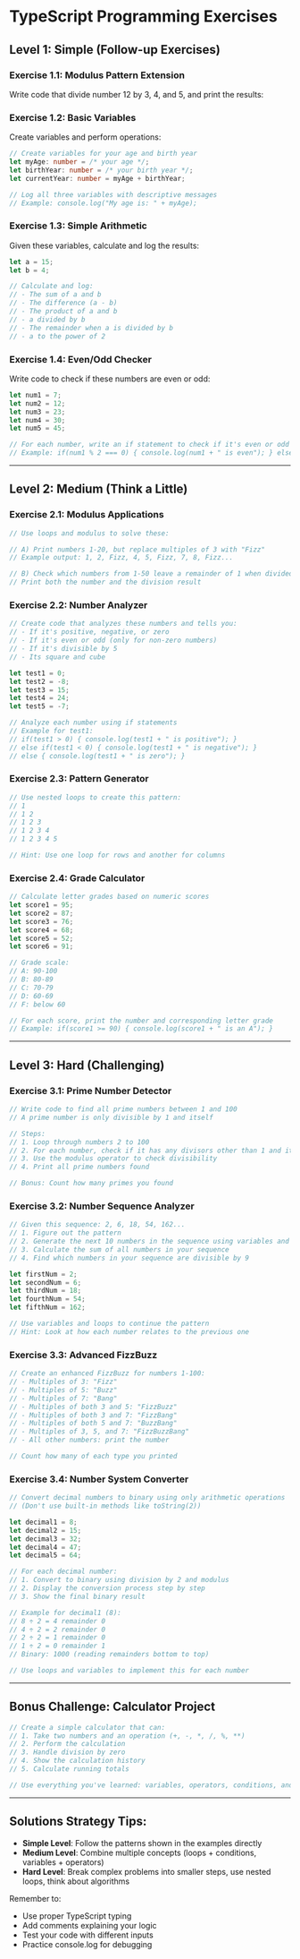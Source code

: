 # TypeScript Programming Exercises

## Level 1: Simple (Follow-up Exercises)

### Exercise 1.1: Modulus Pattern Extension
Write code that divide number 12 by 3, 4, and 5, and print the results:


### Exercise 1.2: Basic Variables
Create variables and perform operations:
```typescript
// Create variables for your age and birth year
let myAge: number = /* your age */;
let birthYear: number = /* your birth year */;
let currentYear: number = myAge + birthYear;

// Log all three variables with descriptive messages
// Example: console.log("My age is: " + myAge);
```

### Exercise 1.3: Simple Arithmetic
Given these variables, calculate and log the results:
```typescript
let a = 15;
let b = 4;

// Calculate and log:
// - The sum of a and b
// - The difference (a - b)
// - The product of a and b
// - a divided by b
// - The remainder when a is divided by b
// - a to the power of 2
```

### Exercise 1.4: Even/Odd Checker
Write code to check if these numbers are even or odd:
```typescript
let num1 = 7;
let num2 = 12;
let num3 = 23;
let num4 = 30;
let num5 = 45;

// For each number, write an if statement to check if it's even or odd
// Example: if(num1 % 2 === 0) { console.log(num1 + " is even"); } else { console.log(num1 + " is odd"); }
```

---

## Level 2: Medium (Think a Little)

### Exercise 2.1: Modulus Applications
```typescript
// Use loops and modulus to solve these:

// A) Print numbers 1-20, but replace multiples of 3 with "Fizz"
// Example output: 1, 2, Fizz, 4, 5, Fizz, 7, 8, Fizz...

// B) Check which numbers from 1-50 leave a remainder of 1 when divided by 7
// Print both the number and the division result
```

### Exercise 2.2: Number Analyzer
```typescript
// Create code that analyzes these numbers and tells you:
// - If it's positive, negative, or zero
// - If it's even or odd (only for non-zero numbers)
// - If it's divisible by 5
// - Its square and cube

let test1 = 0;
let test2 = -8;
let test3 = 15;
let test4 = 24;
let test5 = -7;

// Analyze each number using if statements
// Example for test1:
// if(test1 > 0) { console.log(test1 + " is positive"); }
// else if(test1 < 0) { console.log(test1 + " is negative"); }
// else { console.log(test1 + " is zero"); }
```

### Exercise 2.3: Pattern Generator
```typescript
// Use nested loops to create this pattern:
// 1
// 1 2
// 1 2 3
// 1 2 3 4
// 1 2 3 4 5

// Hint: Use one loop for rows and another for columns
```

### Exercise 2.4: Grade Calculator
```typescript
// Calculate letter grades based on numeric scores
let score1 = 95;
let score2 = 87;
let score3 = 76;
let score4 = 68;
let score5 = 52;
let score6 = 91;

// Grade scale:
// A: 90-100
// B: 80-89
// C: 70-79
// D: 60-69
// F: below 60

// For each score, print the number and corresponding letter grade
// Example: if(score1 >= 90) { console.log(score1 + " is an A"); }
```

---

## Level 3: Hard (Challenging)

### Exercise 3.1: Prime Number Detector
```typescript
// Write code to find all prime numbers between 1 and 100
// A prime number is only divisible by 1 and itself

// Steps:
// 1. Loop through numbers 2 to 100
// 2. For each number, check if it has any divisors other than 1 and itself
// 3. Use the modulus operator to check divisibility
// 4. Print all prime numbers found

// Bonus: Count how many primes you found
```

### Exercise 3.2: Number Sequence Analyzer
```typescript
// Given this sequence: 2, 6, 18, 54, 162...
// 1. Figure out the pattern
// 2. Generate the next 10 numbers in the sequence using variables and loops
// 3. Calculate the sum of all numbers in your sequence
// 4. Find which numbers in your sequence are divisible by 9

let firstNum = 2;
let secondNum = 6;
let thirdNum = 18;
let fourthNum = 54;
let fifthNum = 162;

// Use variables and loops to continue the pattern
// Hint: Look at how each number relates to the previous one
```

### Exercise 3.3: Advanced FizzBuzz
```typescript
// Create an enhanced FizzBuzz for numbers 1-100:
// - Multiples of 3: "Fizz"
// - Multiples of 5: "Buzz"  
// - Multiples of 7: "Bang"
// - Multiples of both 3 and 5: "FizzBuzz"
// - Multiples of both 3 and 7: "FizzBang"
// - Multiples of both 5 and 7: "BuzzBang"
// - Multiples of 3, 5, and 7: "FizzBuzzBang"
// - All other numbers: print the number

// Count how many of each type you printed
```

### Exercise 3.4: Number System Converter
```typescript
// Convert decimal numbers to binary using only arithmetic operations
// (Don't use built-in methods like toString(2))

let decimal1 = 8;
let decimal2 = 15;
let decimal3 = 32;
let decimal4 = 47;
let decimal5 = 64;

// For each decimal number:
// 1. Convert to binary using division by 2 and modulus
// 2. Display the conversion process step by step
// 3. Show the final binary result

// Example for decimal1 (8):
// 8 ÷ 2 = 4 remainder 0
// 4 ÷ 2 = 2 remainder 0  
// 2 ÷ 2 = 1 remainder 0
// 1 ÷ 2 = 0 remainder 1
// Binary: 1000 (reading remainders bottom to top)

// Use loops and variables to implement this for each number
```

---

## Bonus Challenge: Calculator Project
```typescript
// Create a simple calculator that can:
// 1. Take two numbers and an operation (+, -, *, /, %, **)
// 2. Perform the calculation
// 3. Handle division by zero
// 4. Show the calculation history
// 5. Calculate running totals

// Use everything you've learned: variables, operators, conditions, and loops!
```

---

## Solutions Strategy Tips:
- **Simple Level**: Follow the patterns shown in the examples directly
- **Medium Level**: Combine multiple concepts (loops + conditions, variables + operators)
- **Hard Level**: Break complex problems into smaller steps, use nested loops, think about algorithms

Remember to:
- Use proper TypeScript typing
- Add comments explaining your logic
- Test your code with different inputs
- Practice console.log for debugging